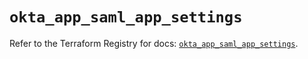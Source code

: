 # `okta_app_saml_app_settings`

Refer to the Terraform Registry for docs: [`okta_app_saml_app_settings`](https://registry.terraform.io/providers/okta/okta/4.19.0/docs/resources/app_saml_app_settings).
